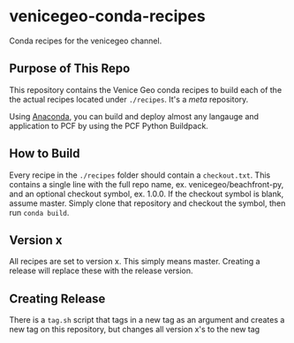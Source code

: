 # venicegeo-conda-recipes
Conda recipes for the venicegeo channel.

## Purpose of This Repo
This repository contains the Venice Geo conda recipes to build each of the
the actual recipes located under `./recipes`. It's a _meta_ repository.

Using [Anaconda](https://www.anaconda.com/download/#linux), you can build and 
deploy almost any langauge and application to PCF by using the PCF Python Buildpack.

## How to Build

Every recipe in the `./recipes` folder should contain a `checkout.txt`. This contains a single line with the full repo name, ex. venicegeo/beachfront-py, and an optional checkout symbol, ex. 1.0.0. If the checkout symbol is blank, assume master. Simply clone that repository and checkout the symbol, then run `conda build`.

## Version x

All recipes are set to version x. This simply means master. Creating a release will replace these with the release version.

## Creating Release

There is a `tag.sh` script that tags in a new tag as an argument and creates a new tag on this repository, but changes all version x's to the new tag

